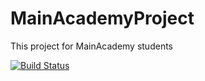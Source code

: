 # MainAcademyProject
This project for MainAcademy students

[![Build Status](https://travis-ci.org/ohalay/MainAcademyProject.svg?branch=master)](https://travis-ci.org/ohalay/MainAcademyProject)
